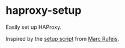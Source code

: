 # haproxy-setup
Easily set up HAProxy.

Inspired by the [setup script](https://github.com/itmr-dev/proxyssl) from [Marc Rufeis](https://github.com/craftycram).
